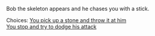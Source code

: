 Bob the skeleton appears and he chases you with a stick.

Choices:
[You pick up a stone and throw it at him](s3-rock.md)  
[You stop and try to dodge his attack](s3-skelhit.md)